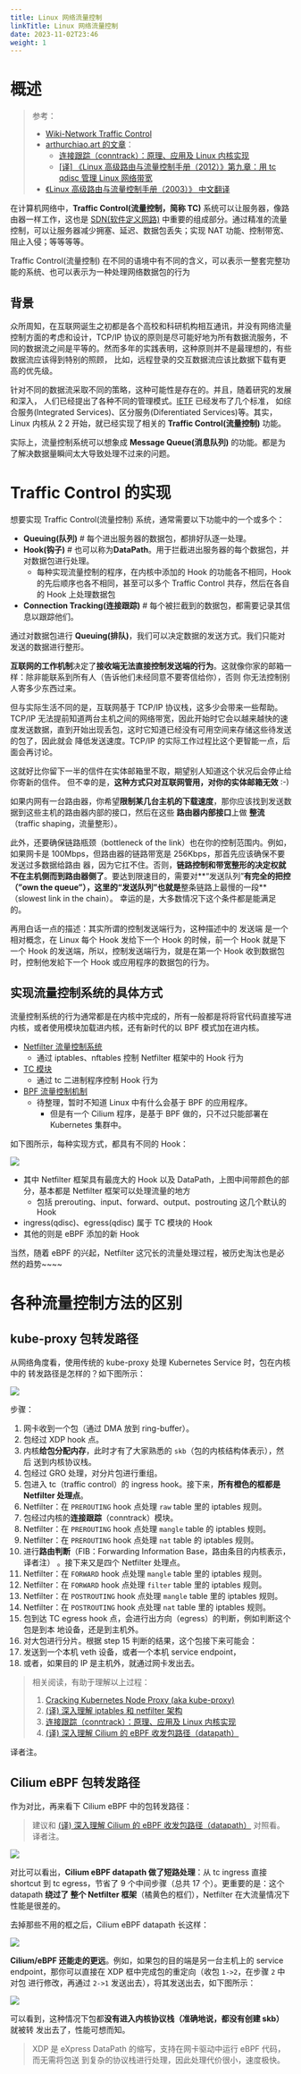 ```yaml
---
title: Linux 网络流量控制
linkTitle: Linux 网络流量控制
date: 2023-11-02T23:46
weight: 1
---
```


# 概述

> 参考：
>
> - [Wiki-Network Traffic Control](https://en.wikipedia.org/wiki/Network_traffic_control)
> - [arthurchiao.art 的文章](http://arthurchiao.art/index.html)：
>   - [连接跟踪（conntrack）：原理、应用及 Linux 内核实现](http://arthurchiao.art/blog/conntrack-design-and-implementation-zh/)
>   - [\[译\] 《Linux 高级路由与流量控制手册（2012）》第九章：用 tc qdisc 管理 Linux 网络带宽](http://arthurchiao.art/blog/lartc-qdisc-zh/#91-%E9%98%9F%E5%88%97queues%E5%92%8C%E6%8E%92%E9%98%9F%E8%A7%84%E5%88%99queueing-disciplines)
> - [《Linux 高级路由与流量控制手册（2003）》 中文翻译](https://lartc.org/LARTC-zh_CN.GB2312.pdf)

在计算机网络中，**Traffic Control(流量控制，简称 TC)** 系统可以让服务器，像路由器一样工作，这也是 [SDN(软件定义网路)](/docs/4.数据通信/SDN(软件定义网路).md) 中重要的组成部分。通过精准的流量控制，可以让服务器减少拥塞、延迟、数据包丢失；实现 NAT 功能、控制带宽、阻止入侵；等等等等。

Traffic Control(流量控制) 在不同的语境中有不同的含义，可以表示一整套完整功能的系统、也可以表示为一种处理网络数据包的行为

## 背景

众所周知，在互联网诞生之初都是各个高校和科研机构相互通讯，并没有网络流量控制方面的考虑和设计，TCP/IP 协议的原则是尽可能好地为所有数据流服务，不同的数据流之间是平等的。然而多年的实践表明，这种原则并不是最理想的，有些数据流应该得到特别的照顾， 比如，远程登录的交互数据流应该比数据下载有更高的优先级。

针对不同的数据流采取不同的策略，这种可能性是存在的。并且，随着研究的发展和深入， 人们已经提出了各种不同的管理模式。[IETF](/docs/x_标准化/Internet/IETF.md) 已经发布了几个标准， 如综合服务(Integrated Services)、区分服务(Diferentiated Services)等。其实，Linux 内核从 2 2 开始，就已经实现了相关的 **Traffic Control(流量控制)** 功能。

实际上，流量控制系统可以想象成 **Message Queue(消息队列)** 的功能。都是为了解决数据量瞬间太大导致处理不过来的问题。

# Traffic Control 的实现

想要实现 Traffic Control(流量控制) 系统，通常需要以下功能中的一个或多个：

- **Queuing(队列)** # 每个进出服务器的数据包，都排好队逐一处理。
- **Hook(钩子)** # 也可以称为**DataPath**。用于拦截进出服务器的每个数据包，并对数据包进行处理。
  - 每种实现流量控制的程序，在内核中添加的 Hook 的功能各不相同，Hook 的先后顺序也各不相同，甚至可以多个 Traffic Control 共存，然后在各自的 Hook 上处理数据包
- **Connection Tracking(连接跟踪)** # 每个被拦截到的数据包，都需要记录其信息以跟踪他们。

通过对数据包进行 **Queuing(排队)**，我们可以决定数据的发送方式。我们只能对发送的数据进行整形。

**互联网的工作机制**决定了**接收端无法直接控制发送端的行为**。这就像你家的邮箱一样：除非能联系到所有人（告诉他们未经同意不要寄信给你），否则 你无法控制别人寄多少东西过来。

但与实际生活不同的是，互联网基于 TCP/IP 协议栈，这多少会带来一些帮助。TCP/IP 无法提前知道两台主机之间的网络带宽，因此开始时它会以越来越快的速度发送数据，直到开始出现丢包，这时它知道已经没有可用空间来存储这些待发送的包了，因此就会 降低发送速度。TCP/IP 的实际工作过程比这个更智能一点，后面会再讨论。

这就好比你留下一半的信件在实体邮箱里不取，期望别人知道这个状况后会停止给你寄新的信件。 但不幸的是，**这种方式只对互联网管用，对你的实体邮箱无效** :-)

如果内网有一台路由器，你希望**限制某几台主机的下载速度**，那你应该找到发送数据到这些主机的路由器内部的接口，然后在这些 **路由器内部接口**上做 **整流**（traffic shaping，流量整形）。

此外，还要确保链路瓶颈（bottleneck of the link）也在你的控制范围内。例如，如果网卡是 100Mbps，但路由器的链路带宽是 256Kbps，那首先应该确保不要发送过多数据给路由 器，因为它扛不住。否则，**链路控制和带宽整形的决定权就不在主机侧而到路由器侧了**。要达到限速目的，需要对**“发送队列”**有完全的把控（”own the queue”），这里的“发送队列”也就是**整条链路上最慢的一段**（slowest link in the chain）。 幸运的是，大多数情况下这个条件都是能满足的。

再用白话一点的描述：其实所谓的控制发送端行为，这种描述中的 发送端 是一个相对概念，在 Linux 每个 Hook 发给下一个 Hook 的时候，前一个 Hook 就是下一个 Hook 的发送端，所以，控制发送端行为，就是在第一个 Hook 收到数据包时，控制他发給下一个 Hook 或应用程序的数据包的行为。

## 实现流量控制系统的具体方式

流量控制系统的行为通常都是在内核中完成的，所有一般都是将将官代码直接写进内核，或者使用模块加载进内核，还有新时代的以 BPF 模式加在进内核。

- [Netfilter 流量控制系统](/docs/1.操作系统/2.Kernel/8.Network/Linux%20网络流量控制/Netfilter%20流量控制系统/Netfilter%20流量控制系统.md)
  - 通过 iptables、nftables 控制 Netfilter 框架中的 Hook 行为
- [TC 模块](/docs/1.操作系统/2.Kernel/8.Network/Linux%20网络流量控制/TC%20模块/TC%20模块.md)
  - 通过 tc 二进制程序控制 Hook 行为
- [BPF 流量控制机制](/docs/1.操作系统/2.Kernel/BPF/BPF%20流量控制机制/BPF%20流量控制机制.md)
  - 待整理，暂时不知道 Linux 中有什么会基于 BPF 的应用程序。
    - 但是有一个 Cilium 程序，是基于 BPF 做的，只不过只能部署在 Kubernetes 集群中。

如下图所示，每种实现方式，都具有不同的 Hook：

![](https://notes-learning.oss-cn-beijing.aliyuncs.com/pryclo/1616164826770-1d929135-1194-44e1-91a9-3dd4e99c34ca.png)

- 其中 Netfilter 框架具有最庞大的 Hook 以及 DataPath，上图中间带颜色的部分，基本都是 Netfilter 框架可以处理流量的地方
  - 包括 prerouting、input、forward、output、postrouting 这几个默认的 Hook
- ingress(qdisc)、egress(qdisc) 属于 TC 模块的 Hook
- 其他的则是 eBPF 添加的新 Hook

当然，随着 eBPF 的兴起，Netfilter 这冗长的流量处理过程，被历史淘汰也是必然的趋势~~~~

# 各种流量控制方法的区别

## kube-proxy 包转发路径

从网络角度看，使用传统的 kube-proxy 处理 Kubernetes Service 时，包在内核中的 转发路径是怎样的？如下图所示：

![](https://notes-learning.oss-cn-beijing.aliyuncs.com/pryclo/1617936241861-a7af19e7-ea7f-49ec-ac8d-3ed6979e1f9e.png)

步骤：

1. 网卡收到一个包（通过 DMA 放到 ring-buffer）。
2. 包经过 XDP hook 点。
3. 内核**给包分配内存**，此时才有了大家熟悉的 `skb`（包的内核结构体表示），然后 送到内核协议栈。
4. 包经过 GRO 处理，对分片包进行重组。
5. 包进入 tc（traffic control）的 ingress hook。接下来，**所有橙色的框都是 Netfilter 处理点**。
6. Netfilter：在 `PREROUTING` hook 点处理 `raw` table 里的 iptables 规则。
7. 包经过内核的**连接跟踪**（conntrack）模块。
8. Netfilter：在 `PREROUTING` hook 点处理 `mangle` table 的 iptables 规则。
9. Netfilter：在 `PREROUTING` hook 点处理 `nat` table 的 iptables 规则。
10. 进行**路由判断**（FIB：Forwarding Information Base，路由条目的内核表示，译者注） 。接下来又是四个 Netfilter 处理点。
11. Netfilter：在 `FORWARD` hook 点处理 `mangle` table 里的 iptables 规则。
12. Netfilter：在 `FORWARD` hook 点处理 `filter` table 里的 iptables 规则。
13. Netfilter：在 `POSTROUTING` hook 点处理 `mangle` table 里的 iptables 规则。
14. Netfilter：在 `POSTROUTING` hook 点处理 `nat` table 里的 iptables 规则。
15. 包到达 TC egress hook 点，会进行出方向（egress）的判断，例如判断这个包是到本 地设备，还是到主机外。
16. 对大包进行分片。根据 step 15 判断的结果，这个包接下来可能会：
17. 发送到一个本机 veth 设备，或者一个本机 service endpoint，
18. 或者，如果目的 IP 是主机外，就通过网卡发出去。

> 相关阅读，有助于理解以上过程：
>
> 1. [Cracking Kubernetes Node Proxy (aka kube-proxy)](http://arthurchiao.art/blog/ebpf-and-k8s-zh/%7B%20%%20link%20_posts/2019-11-30-cracking-k8s-node-proxy.md%20%%7D)
> 2. [(译) 深入理解 iptables 和 netfilter 架构](http://arthurchiao.art/blog/ebpf-and-k8s-zh/%7B%20%%20link%20_posts/2019-02-18-deep-dive-into-iptables-and-netfilter-arch-zh.md%20%%7D)
> 3. [连接跟踪（conntrack）：原理、应用及 Linux 内核实现](http://arthurchiao.art/blog/ebpf-and-k8s-zh/%7B%20%%20link%20_posts/2020-08-05-conntrack-design-and-implementation-zh.md%20%%7D)
> 4. [(译) 深入理解 Cilium 的 eBPF 收发包路径（datapath）](http://arthurchiao.art/blog/understanding-ebpf-datapath-in-cilium-zh/)

译者注。

## Cilium eBPF 包转发路径

作为对比，再来看下 Cilium eBPF 中的包转发路径：

> 建议和 [(译) 深入理解 Cilium 的 eBPF 收发包路径（datapath）](http://arthurchiao.art/blog/understanding-ebpf-datapath-in-cilium-zh/) 对照看。
> 译者注。

![](https://notes-learning.oss-cn-beijing.aliyuncs.com/pryclo/1617936241799-94b516d7-7bf7-4b37-adf5-1c2defbac27c.png)

对比可以看出，**Cilium eBPF datapath 做了短路处理**：从 tc ingress 直接 shortcut 到 tc egress，节省了 9 个中间步骤（总共 17 个）。更重要的是：这个 datapath **绕过了 整个 Netfilter 框架**（橘黄色的框们），Netfilter 在大流量情况下性能是很差的。

去掉那些不用的框之后，Cilium eBPF datapath 长这样：

![](https://notes-learning.oss-cn-beijing.aliyuncs.com/pryclo/1617936242480-85cfc77b-217e-44d9-936a-b4d982cf1e7f.png)

**Cilium/eBPF 还能走的更远**。例如，如果包的目的端是另一台主机上的 service endpoint，那你可以直接在 XDP 框中完成包的重定向（收包 `1->2`，在步骤 `2` 中对包 进行修改，再通过 `2->1` 发送出去），将其发送出去，如下图所示：

![](https://notes-learning.oss-cn-beijing.aliyuncs.com/pryclo/1617936241746-6f9a6415-8747-49ca-9a74-cbf06c7a7be8.png)

可以看到，这种情况下包都**没有进入内核协议栈（准确地说，都没有创建 skb）** 就被转 发出去了，性能可想而知。

> XDP 是 eXpress DataPath 的缩写，支持在网卡驱动中运行 eBPF 代码，而无需将包送 到复杂的协议栈进行处理，因此处理代价很小，速度极快。
